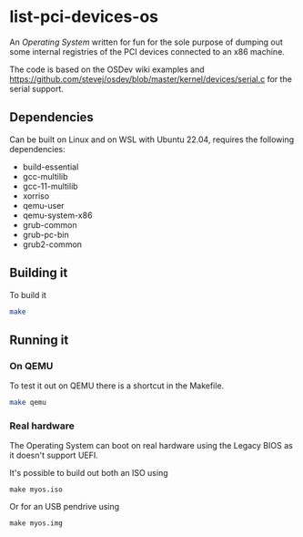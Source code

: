 list-pci-devices-os
===

An *Operating System* written for fun for the sole purpose of dumping out some internal registries of the PCI devices connected to an x86 machine.

The code is based on the OSDev wiki examples and https://github.com/stevej/osdev/blob/master/kernel/devices/serial.c for the serial support.

## Dependencies

Can be built on Linux and on WSL with Ubuntu 22.04, requires the following dependencies:

- build-essential
- gcc-multilib
- gcc-11-multilib
- xorriso
- qemu-user
- qemu-system-x86
- grub-common
- grub-pc-bin
- grub2-common

## Building it

To build it
```sh
make
```

## Running it

### On QEMU

To test it out on QEMU there is a shortcut in the Makefile.

```sh
make qemu
```

### Real hardware

The Operating System can boot on real hardware using the Legacy BIOS as it doesn't support UEFI.

It's possible to build out both an ISO using
```
make myos.iso
```

Or for an USB pendrive using
```
make myos.img
```
